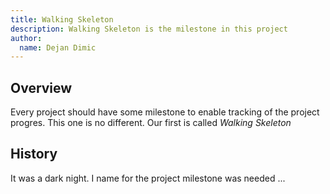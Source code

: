 ```yaml
---
title: Walking Skeleton
description: Walking Skeleton is the milestone in this project
author:
  name: Dejan Dimic
---
```

## Overview

Every project should have some milestone to enable tracking of the project progres.
This one is no different. Our first is called *Walking Skeleton*

## History

It was a dark night. I name for the project milestone was needed ...
